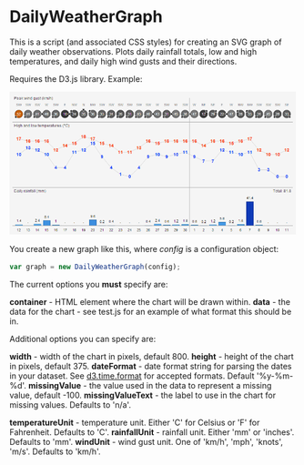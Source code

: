 # DailyWeatherGraph

This is a script (and associated CSS styles) for creating an SVG graph of daily weather observations.
Plots daily rainfall totals, low and high temperatures, and daily high wind gusts and their directions.

Requires the D3.js library. Example:

![Example image](example.png)

You create a new graph like this, where *config* is a configuration object:
```javascript
var graph = new DailyWeatherGraph(config);
```

The current options you **must** specify are:

**container** - HTML element where the chart will be drawn within.
**data** - the data for the chart - see test.js for an example of what format this should be in.

Additional options you can specify are:

**width** - width of the chart in pixels, default 800.
**height** - height of the chart in pixels, default 375.
**dateFormat** - date format string for parsing the dates in your dataset. See <a href="https://github.com/mbostock/d3/wiki/Time-Formatting">d3.time.format</a> for accepted formats. Default '%y-%m-%d'.
**missingValue** - the value used in the data to represent a missing value, default -100.
**missingValueText** - the label to use in the chart for missing values. Defaults to 'n/a'.

**temperatureUnit** - temperature unit. Either 'C' for Celsius or 'F' for Fahrenheit. Defaults to 'C'.
**rainfallUnit** - rainfall unit. Either 'mm' or 'inches'. Defaults to 'mm'.
**windUnit** - wind gust unit. One of 'km/h', 'mph', 'knots', 'm/s'. Defaults to 'km/h'.
